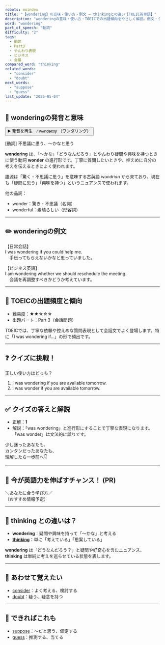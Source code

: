 ```yaml
---
robots: noindex
title: "【wondering】の意味・使い方・例文 ― thinkingとの違い【TOEIC英単語】"
description: "wonderingの意味・使い方・TOEICでの出題傾向をやさしく解説。例文・クイズ付きでthinkingとの違いもわかりやすく学べます。"
word: "wondering"
part_of_speech: "動詞"
difficulty: "2"
tags:
  - 動詞
  - Part3
  - やんわり表現
  - ビジネス
  - 会議
compared_word: "thinking"
related_words:
  - "consider"
  - "doubt"
next_words:
  - "suppose"
  - "guess"
last_update: "2025-05-04"
---
```


## 🔰 wonderingの発音と意味

<button class="play-audio" onclick="playTTS('wondering')">
  <span class="play-audio-main">
    ▶️ 発音を再生　/ˈwʌndərɪŋ/
  </span>
  <span class="play-audio-sub">
    （ワンダリング）
  </span>
</button>

[動詞] 不思議に思う、～かなと思う

**wondering** は、「～かな」「どうなんだろう」とやんわり疑問や興味を持つときに使う動詞 **wonder** の進行形です。丁寧に質問したいときや、控えめに自分の考えを伝えるときによく使われます。

語源は「驚く・不思議に思う」を意味する古英語 *wundrian* から来ており、現在も「疑問に思う」「興味を持つ」というニュアンスで使われます。

他の品詞：  
- wonder：驚き・不思議（名詞）
- wonderful：素晴らしい（形容詞）

---

## ✏️ wonderingの例文

【日常会話】  
I was wondering if you could help me.  
　手伝ってもらえないかなと思っていました。

【ビジネス英語】  
I am wondering whether we should reschedule the meeting.  
　会議を再調整すべきかどうか考えています。

---

## 🎯 TOEICの出題頻度と傾向

- 難易度：★★☆☆☆
- 出題パート：Part 3（会話問題）

TOEICでは、丁寧な依頼や控えめな質問表現として会話文でよく登場します。特に「I was wondering if...」の形で頻出です。

---

## ❓ クイズに挑戦！

正しい使い方はどっち？

1. I was wondering if you are available tomorrow.  
2. I was wonder if you are available tomorrow.

---

## ✅ クイズの答えと解説

- 正解：**1**
- 解説：「was wondering」と進行形にすることで丁寧な表現になります。「was wonder」は文法的に誤りです。

少し迷ったあなたも、  
カンタンだったあなたも、  
理解したら一歩前へ👇️

---

## 🚀 今が英語力を伸ばすチャンス！ (PR)

<div class="info-center">
＼あなたに合う学び方／<br>  
（おすすめ情報予定）
</div>

---

## 🤔  thinking との違いは？

- **wondering**：疑問や興味を持って「～かな」と考える
- **[thinking](/word/thinking)**：単に「考えている」「思案している」

**wondering** は「どうなんだろう？」と疑問や好奇心を含むニュアンス、**thinking** は単純に考えを巡らせている状態を表します。

---

## 🧩 あわせて覚えたい

- [consider](/word/consider)：よく考える、検討する
- [doubt](/word/doubt)：疑う、疑念を持つ

---

## 📖 できればこれも

- [suppose](/word/suppose)：～だと思う、仮定する
- [guess](/word/guess)：推測する、当てる

<!-- cvid: aid40_bid03 -->

